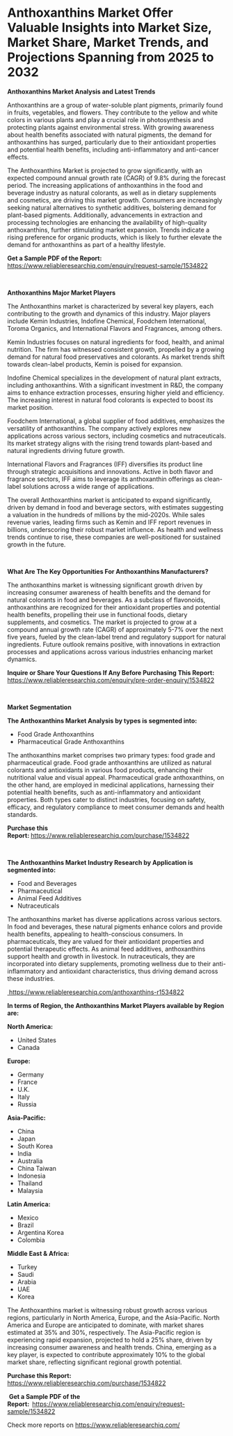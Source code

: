<p><h1>Anthoxanthins Market Offer Valuable Insights into Market Size, Market Share, Market Trends, and Projections Spanning from 2025 to 2032</h1></p><p><strong>Anthoxanthins Market Analysis and Latest Trends</strong></p>
<p><p>Anthoxanthins are a group of water-soluble plant pigments, primarily found in fruits, vegetables, and flowers. They contribute to the yellow and white colors in various plants and play a crucial role in photosynthesis and protecting plants against environmental stress. With growing awareness about health benefits associated with natural pigments, the demand for anthoxanthins has surged, particularly due to their antioxidant properties and potential health benefits, including anti-inflammatory and anti-cancer effects.</p><p>The Anthoxanthins Market is projected to grow significantly, with an expected compound annual growth rate (CAGR) of 9.8% during the forecast period. The increasing applications of anthoxanthins in the food and beverage industry as natural colorants, as well as in dietary supplements and cosmetics, are driving this market growth. Consumers are increasingly seeking natural alternatives to synthetic additives, bolstering demand for plant-based pigments. Additionally, advancements in extraction and processing technologies are enhancing the availability of high-quality anthoxanthins, further stimulating market expansion. Trends indicate a rising preference for organic products, which is likely to further elevate the demand for anthoxanthins as part of a healthy lifestyle.</p></p>
<p><strong>Get a Sample PDF of the Report:&nbsp;</strong> <a href="https://www.reliableresearchiq.com/enquiry/request-sample/1534822?utm_campaign=3073&utm_medium=2&utm_source=Github&utm_content=ia&utm_term=07042025&utm_id=anthoxanthins">https://www.reliableresearchiq.com/enquiry/request-sample/1534822</a></p>
<p>&nbsp;</p>
<p><strong>Anthoxanthins Major Market Players</strong></p>
<p><p>The Anthoxanthins market is characterized by several key players, each contributing to the growth and dynamics of this industry. Major players include Kemin Industries, Indofine Chemical, Foodchem International, Toroma Organics, and International Flavors and Fragrances, among others.</p><p>Kemin Industries focuses on natural ingredients for food, health, and animal nutrition. The firm has witnessed consistent growth, propelled by a growing demand for natural food preservatives and colorants. As market trends shift towards clean-label products, Kemin is poised for expansion.</p><p>Indofine Chemical specializes in the development of natural plant extracts, including anthoxanthins. With a significant investment in R&D, the company aims to enhance extraction processes, ensuring higher yield and efficiency. The increasing interest in natural food colorants is expected to boost its market position.</p><p>Foodchem International, a global supplier of food additives, emphasizes the versatility of anthoxanthins. The company actively explores new applications across various sectors, including cosmetics and nutraceuticals. Its market strategy aligns with the rising trend towards plant-based and natural ingredients driving future growth.</p><p>International Flavors and Fragrances (IFF) diversifies its product line through strategic acquisitions and innovations. Active in both flavor and fragrance sectors, IFF aims to leverage its anthoxanthin offerings as clean-label solutions across a wide range of applications.</p><p>The overall Anthoxanthins market is anticipated to expand significantly, driven by demand in food and beverage sectors, with estimates suggesting a valuation in the hundreds of millions by the mid-2020s. While sales revenue varies, leading firms such as Kemin and IFF report revenues in billions, underscoring their robust market influence. As health and wellness trends continue to rise, these companies are well-positioned for sustained growth in the future.</p></p>
<p>&nbsp;</p>
<p><strong>What Are The Key Opportunities For Anthoxanthins Manufacturers?</strong></p>
<p><p>The anthoxanthins market is witnessing significant growth driven by increasing consumer awareness of health benefits and the demand for natural colorants in food and beverages. As a subclass of flavonoids, anthoxanthins are recognized for their antioxidant properties and potential health benefits, propelling their use in functional foods, dietary supplements, and cosmetics. The market is projected to grow at a compound annual growth rate (CAGR) of approximately 5-7% over the next five years, fueled by the clean-label trend and regulatory support for natural ingredients. Future outlook remains positive, with innovations in extraction processes and applications across various industries enhancing market dynamics.</p></p>
<p><strong>Inquire or Share Your Questions If Any Before Purchasing This Report:</strong> <a href="https://www.reliableresearchiq.com/enquiry/pre-order-enquiry/1534822?utm_campaign=3073&utm_medium=2&utm_source=Github&utm_content=ia&utm_term=07042025&utm_id=anthoxanthins">https://www.reliableresearchiq.com/enquiry/pre-order-enquiry/1534822</a></p>
<p>&nbsp;</p>
<p><strong>Market Segmentation</strong></p>
<p><strong>The Anthoxanthins Market Analysis by types is segmented into:</strong></p>
<p><ul><li>Food Grade Anthoxanthins</li><li>Pharmaceutical Grade Anthoxanthins</li></ul></p>
<p><p>The anthoxanthins market comprises two primary types: food grade and pharmaceutical grade. Food grade anthoxanthins are utilized as natural colorants and antioxidants in various food products, enhancing their nutritional value and visual appeal. Pharmaceutical grade anthoxanthins, on the other hand, are employed in medicinal applications, harnessing their potential health benefits, such as anti-inflammatory and antioxidant properties. Both types cater to distinct industries, focusing on safety, efficacy, and regulatory compliance to meet consumer demands and health standards.</p></p>
<p><strong>Purchase this Report:&nbsp;</strong><a href="https://www.reliableresearchiq.com/purchase/1534822?utm_campaign=3073&utm_medium=2&utm_source=Github&utm_content=ia&utm_term=07042025&utm_id=anthoxanthins">https://www.reliableresearchiq.com/purchase/1534822</a></p>
<p>&nbsp;</p>
<p><strong>The Anthoxanthins Market Industry Research by Application is segmented into:</strong></p>
<p><ul><li>Food and Beverages</li><li>Pharmaceutical</li><li>Animal Feed Additives</li><li>Nutraceuticals</li></ul></p>
<p><p>The anthoxanthins market has diverse applications across various sectors. In food and beverages, these natural pigments enhance colors and provide health benefits, appealing to health-conscious consumers. In pharmaceuticals, they are valued for their antioxidant properties and potential therapeutic effects. As animal feed additives, anthoxanthins support health and growth in livestock. In nutraceuticals, they are incorporated into dietary supplements, promoting wellness due to their anti-inflammatory and antioxidant characteristics, thus driving demand across these industries.</p></p>
<p><a href="https://www.reliableresearchiq.com/anthoxanthins-r1534822?utm_campaign=3073&utm_medium=2&utm_source=Github&utm_content=ia&utm_term=07042025&utm_id=anthoxanthins">&nbsp;https://www.reliableresearchiq.com/anthoxanthins-r1534822</a></p>
<p><strong>In terms of Region, the Anthoxanthins Market Players available by Region are:</strong></p>
<p>
    <p> <strong> North America: </strong>
        <ul>
            <li>United States</li>
            <li>Canada</li>
        </ul>
        </p> 
    <p> <strong> Europe: </strong>
        <ul>
            <li>Germany</li>
            <li>France</li>
            <li>U.K.</li>
            <li>Italy</li>
            <li>Russia</li>
        </ul>
        </p> 
    <p> <strong> Asia-Pacific: </strong>
        <ul>
            <li>China</li>
            <li>Japan</li>
            <li>South Korea</li>
            <li>India</li>
            <li>Australia</li>
            <li>China Taiwan</li>
            <li>Indonesia</li>
            <li>Thailand</li>
            <li>Malaysia</li>
        </ul>
        </p> 
    <p> <strong> Latin America: </strong>
        <ul>
            <li>Mexico</li>
            <li>Brazil</li>
            <li>Argentina Korea</li>
            <li>Colombia</li>
        </ul>
        </p> 
    <p> <strong> Middle East & Africa: </strong>
        <ul>
            <li>Turkey</li>
            <li>Saudi</li>
            <li>Arabia</li>
            <li>UAE</li>
            <li>Korea</li>
        </ul>
    </p>
    </p>
<p><p>The Anthoxanthins market is witnessing robust growth across various regions, particularly in North America, Europe, and the Asia-Pacific. North America and Europe are anticipated to dominate, with market shares estimated at 35% and 30%, respectively. The Asia-Pacific region is experiencing rapid expansion, projected to hold a 25% share, driven by increasing consumer awareness and health trends. China, emerging as a key player, is expected to contribute approximately 10% to the global market share, reflecting significant regional growth potential.</p></p>
<p><strong>Purchase this Report: </strong><a href="https://www.reliableresearchiq.com/purchase/1534822?utm_campaign=3073&utm_medium=2&utm_source=Github&utm_content=ia&utm_term=07042025&utm_id=anthoxanthins">https://www.reliableresearchiq.com/purchase/1534822</a></p>
<p>&nbsp;<strong>Get a Sample PDF of the Report:&nbsp;&nbsp;</strong><a href="https://www.reliableresearchiq.com/enquiry/request-sample/1534822?utm_campaign=3073&utm_medium=2&utm_source=Github&utm_content=ia&utm_term=07042025&utm_id=anthoxanthins">https://www.reliableresearchiq.com/enquiry/request-sample/1534822</a></p>
<p><strong></strong></p>
<p>Check more reports on <a href="https://www.reliableresearchiq.com/?utm_campaign=3073&utm_medium=2&utm_source=Github&utm_content=ia&utm_term=07042025&utm_id=anthoxanthins">https://www.reliableresearchiq.com/</a></p>